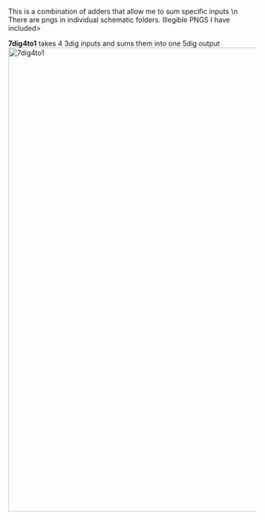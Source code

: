 This is a combination of adders that allow me to sum specific inputs \n
There are pngs in individual schematic folders. Illegible PNGS I have included>

**7dig4to1** takes 4 3dig inputs and sums them into one 5dig output 
<img width="941" alt="7dig4to1" src="https://github.com/user-attachments/assets/99c4d4c6-0f5a-4c79-af38-a9b5831c7adb" />
